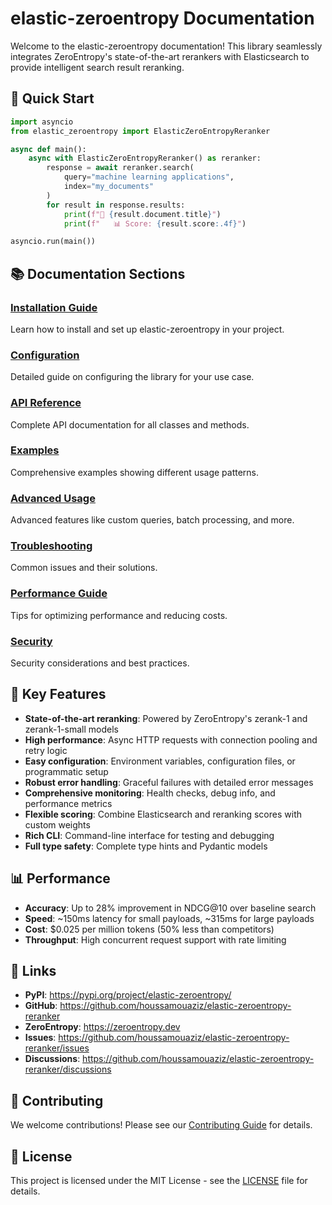 # elastic-zeroentropy Documentation

Welcome to the elastic-zeroentropy documentation! This library seamlessly integrates ZeroEntropy's state-of-the-art rerankers with Elasticsearch to provide intelligent search result reranking.

## 🚀 Quick Start

```python
import asyncio
from elastic_zeroentropy import ElasticZeroEntropyReranker

async def main():
    async with ElasticZeroEntropyReranker() as reranker:
        response = await reranker.search(
            query="machine learning applications",
            index="my_documents"
        )
        for result in response.results:
            print(f"📄 {result.document.title}")
            print(f"   📊 Score: {result.score:.4f}")

asyncio.run(main())
```

## 📚 Documentation Sections

### [Installation Guide](installation.md)
Learn how to install and set up elastic-zeroentropy in your project.

### [Configuration](configuration.md)
Detailed guide on configuring the library for your use case.

### [API Reference](api.md)
Complete API documentation for all classes and methods.

### [Examples](examples.md)
Comprehensive examples showing different usage patterns.

### [Advanced Usage](advanced.md)
Advanced features like custom queries, batch processing, and more.

### [Troubleshooting](troubleshooting.md)
Common issues and their solutions.

### [Performance Guide](performance.md)
Tips for optimizing performance and reducing costs.

### [Security](security.md)
Security considerations and best practices.

## 🎯 Key Features

- **State-of-the-art reranking**: Powered by ZeroEntropy's zerank-1 and zerank-1-small models
- **High performance**: Async HTTP requests with connection pooling and retry logic
- **Easy configuration**: Environment variables, configuration files, or programmatic setup
- **Robust error handling**: Graceful failures with detailed error messages
- **Comprehensive monitoring**: Health checks, debug info, and performance metrics
- **Flexible scoring**: Combine Elasticsearch and reranking scores with custom weights
- **Rich CLI**: Command-line interface for testing and debugging
- **Full type safety**: Complete type hints and Pydantic models

## 📊 Performance

- **Accuracy**: Up to 28% improvement in NDCG@10 over baseline search
- **Speed**: ~150ms latency for small payloads, ~315ms for large payloads
- **Cost**: $0.025 per million tokens (50% less than competitors)
- **Throughput**: High concurrent request support with rate limiting

## 🔗 Links

- **PyPI**: https://pypi.org/project/elastic-zeroentropy/
- **GitHub**: https://github.com/houssamouaziz/elastic-zeroentropy-reranker
- **ZeroEntropy**: https://zeroentropy.dev
- **Issues**: https://github.com/houssamouaziz/elastic-zeroentropy-reranker/issues
- **Discussions**: https://github.com/houssamouaziz/elastic-zeroentropy-reranker/discussions

## 🤝 Contributing

We welcome contributions! Please see our [Contributing Guide](../CONTRIBUTING.md) for details.

## 📄 License

This project is licensed under the MIT License - see the [LICENSE](../LICENSE) file for details. 